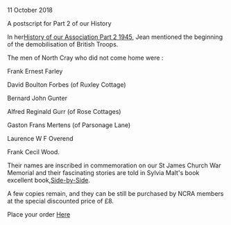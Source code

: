 11 October 2018

A postscript for Part 2 of our History

In her[History of our Association Part 2 1945](http://www.northcrayresidents.org.uk/newsmail_files/nm0587.html), Jean mentioned the beginning of the demobilisation of British Troops.

The men of North Cray who did not come home were :

Frank Ernest Farley

David Boulton Forbes (of Ruxley Cottage)

Bernard John Gunter

Alfred Reginald Gurr (of Rose Cottages)

Gaston Frans Mertens (of Parsonage Lane)

Laurence W F Overend

Frank Cecil Wood.

Their names are inscribed in commemoration on our St James Church War Memorial and their fascinating stories are told in Sylvia Malt's book excellent book,[Side-by-Side](http://www.northcrayresidents.org.uk/newsmail_files/nm0419.html).

A few copies remain, and they can be still be purchased by NCRA members at the special discounted price of £8.

Place your order [Here](http://www.northcrayresidents.org.uk/newsmail_files/nm0486.html)
